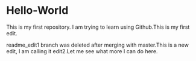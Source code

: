 # Hello-World

This is my first repository. I am trying to learn using Github.This is my first edit.

readme_edit1 branch was deleted after merging with master.This is a new edit, I am calling it edit2.Let me see what more I can do here.

